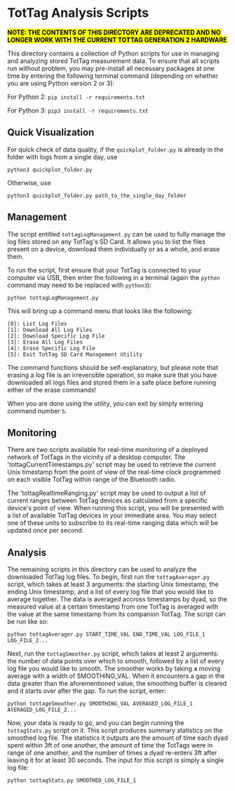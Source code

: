 TotTag Analysis Scripts
=======================

<mark style="background-color: #FFFF00">**NOTE: THE CONTENTS OF THIS DIRECTORY ARE DEPRECATED AND
NO LONGER WORK WITH THE CURRENT TOTTAG GENERATION 2 HARDWARE**</mark>

This directory contains a collection of Python scripts for use in managing and
analyzing stored TotTag measurement data. To ensure that all scripts run
without problem, you may pre-install all necessary packages at one time by
entering the following terminal command (depending on whether you are
using Python version 2 or 3):

For Python 2: `pip install -r requirements.txt`

For Python 3: `pip3 install -r requirements.txt`

Quick Visualization
----------
For quick check of data quality, if the `quickplot_folder.py` is already in the folder with logs from a single day, use 

    python3 quickplot_folder.py

Otherwise, use

    python3 quickplot_folder.py path_to_the_single_day_folder

Management
----------

The script entitled `tottagLogManagement.py` can be used to fully manage
the log files stored on any TotTag's SD Card. It allows you to list the files
present on a device, download them individually or as a whole, and erase them.

To run the script, first ensure that your TotTag is connected to your computer
via USB, then enter the following in a terminal (again the `python` command
may need to be replaced with `python3`):

    python tottagLogManagement.py

This will bring up a command menu that looks like the following:

    [0]: List Log Files
    [1]: Download All Log Files
    [2]: Download Specific Log File
    [3]: Erase All Log Files
    [4]: Erase Specific Log File
    [5]: Exit TotTag SD Card Management Utility

The command functions should be self-explanatory, but please note that erasing
a log file is an irreversible operation, so make sure that you have downloaded
all logs files and stored them in a safe place before running either of the
erase commands!

When you are done using the utility, you can exit by simply entering command
number `5`.


Monitoring
----------

There are two scripts available for real-time monitoring of a deployed network
of TotTags in the vicinity of a desktop computer. The 'tottagCurrentTimestamps.py'
script may be used to retrieve the current Unix timestamp from the point of
view of the real-time clock programmed on each visible TotTag within range of
the Bluetooth radio.

The 'tottagRealtimeRanging.py' script may be used to output a list of current
ranges between TotTag devices as calculated from a specific device's point
of view. When running this script, you will be presented with a list of
available TotTag devices in your immediate area. You may select one of these
units to subscribe to its real-time ranging data which will be updated once
per second.


Analysis
--------

The remaining scripts in this directory can be used to analyze the downloaded
TotTag log files. To begin, first run the `tottagAverager.py` script,
which takes at least 3 arguments: the starting Unix timestamp, the ending Unix
timestamp, and a list of every log file that you would like to average together.
The data is averaged accross timestamps by dyad, so the measured value at a
certain timestamp from one TotTag is averaged with the value at the same
timestamp from its companion TotTag. The script can be run like so:

    python tottagAverager.py START_TIME_VAL END_TIME_VAL LOG_FILE_1 LOG_FILE_2...

Next, run the `tottagSmoother.py` script, which takes at least 2 arguments:
the number of data points over which to smooth, followed by a list of every log
file you would like to smooth. The smoother works by taking a moving average with
a width of SMOOTHING_VAL. When it encounters a gap in the data greater than the
aforementioned value, the smoothing buffer is cleared and it starts over after
the gap. To run the script, enter:

    python tottageSmoother.py SMOOTHING_VAL AVERAGED_LOG_FILE_1 AVERAGED_LOG_FILE_2...

Now, your data is ready to go, and you can begin running the `tottagStats.py`
script on it. This script produces summary statistics on the smoothed log file.
The statistics it outputs are the amount of time each dyad spent within 3ft of
one another, the amount of time the TotTags were in range of one another, and
the number of times a dyad re-enters 3ft after leaving it for at least 30
seconds. The input for this script is simply a single log file:

    python tottagStats.py SMOOTHED_LOG_FILE_1
